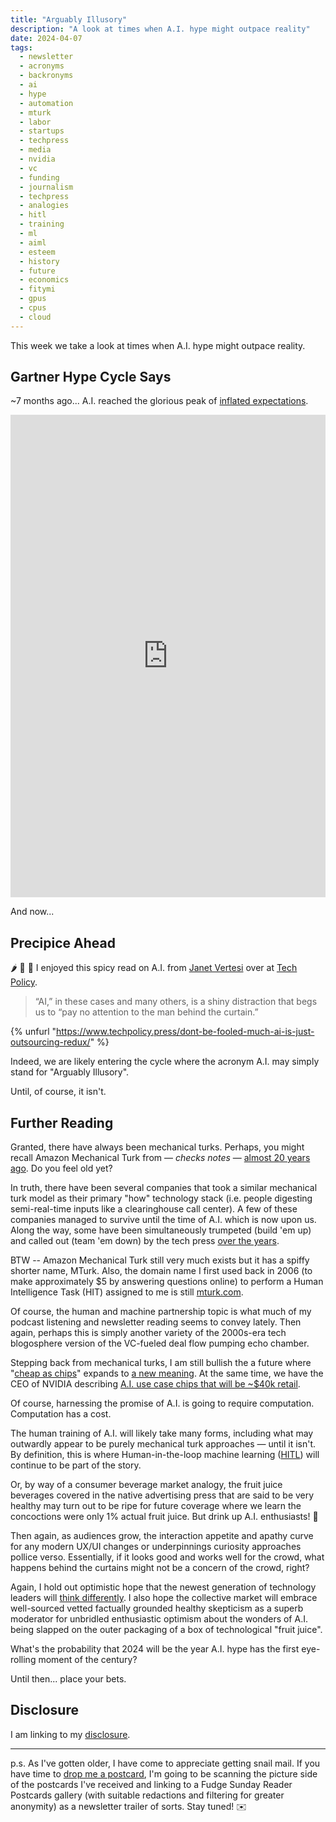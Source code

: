 ```yaml
---
title: "Arguably Illusory"
description: "A look at times when A.I. hype might outpace reality"
date: 2024-04-07
tags: 
  - newsletter
  - acronyms
  - backronyms
  - ai
  - hype
  - automation
  - mturk
  - labor
  - startups
  - techpress
  - media
  - nvidia
  - vc
  - funding
  - journalism
  - techpress
  - analogies
  - hitl
  - training
  - ml
  - aiml
  - esteem
  - history
  - future
  - economics
  - fitymi
  - gpus
  - cpus
  - cloud
---
```


This week we take a look at times when A.I. hype might outpace reality.

## Gartner Hype Cycle Says

~7 months ago... A.I. reached the glorious peak of [inflated expectations](https://www.linkedin.com/feed/update/urn:li:activity:7109565516712665091/).

<iframe src="https://www.linkedin.com/embed/feed/update/urn:li:share:7109565512820350976" height="772" width="504" frameborder="0" allowfullscreen="" title="Embedded post"></iframe>

And now...

## Precipice Ahead

🌶️ 🤖 🤔 I enjoyed this spicy read on A.I. from [Janet Vertesi](https://janet.vertesi.com) over at [Tech Policy](https://www.techpolicy.press).

> “AI,” in these cases and many others, is a shiny distraction that begs us to “pay no attention to the man behind the curtain.”

{% unfurl "https://www.techpolicy.press/dont-be-fooled-much-ai-is-just-outsourcing-redux/" %}

Indeed, we are likely entering the cycle where the acronym A.I. may simply stand for "Arguably Illusory".

Until, of course, it isn't.

## Further Reading

Granted, there have always been mechanical turks. Perhaps, you might recall Amazon Mechanical Turk from — _checks notes_ — [almost 20 years ago](https://en.wikipedia.org/wiki/Amazon_Mechanical_Turk). Do you feel old yet?

In truth, there have been several companies that took a similar mechanical turk model as their primary "how" technology stack (i.e. people digesting semi-real-time inputs like a clearinghouse call center). A few of these companies managed to survive until the time of A.I. which is now upon us. Along the way, some have been simultaneously trumpeted (build 'em up) and called out (team 'em down) by the tech press [over the years](https://www.crunchbase.com/organization/chacha/company_overview/overview_timeline).

BTW -- Amazon Mechanical Turk still very much exists but it has a spiffy shorter name, MTurk. Also, the domain name I first used back in 2006 (to make approximately $5 by answering questions online) to perform a Human Intelligence Task (HIT) assigned to me is still [mturk.com](https://www.mturk.com).

Of course, the human and machine partnership topic is what much of my podcast listening and newsletter reading seems to convey lately. Then again, perhaps this is simply another variety of the 2000s-era tech blogosphere version of the VC-fueled deal flow pumping echo chamber.

Stepping back from mechanical turks, I am still bullish the a future where "[cheap as chips](/archive/fudge-sunday-cheap-as-chips-in-2022/)" expands to [a new meaning](https://web.archive.org/web/20211220025446/https://twitter.com/jaycuthrell/status/1472761084113215498). At the same time, we have the CEO of NVIDIA describing [A.I. use case chips that will be ~$40k retail](https://www.cnbc.com/2024/03/19/nvidias-blackwell-ai-chip-will-cost-more-than-30000-ceo-says.html).

Of course, harnessing the promise of A.I. is going to require computation. Computation has a cost.

The human training of A.I. will likely take many forms, including what may outwardly appear to be purely mechanical turk approaches — until it isn't. By definition, this is where Human-in-the-loop machine learning ([HITL](https://en.wikipedia.org/wiki/Human-in-the-loop)) will continue to be part of the story.

Or, by way of a consumer beverage market analogy, the fruit juice beverages covered in the native advertising press that are said to be very healthy may turn out to be ripe for future coverage where we learn the concoctions were only 1% actual fruit juice. But drink up A.I. enthusiasts! 🤔

Then again, as audiences grow, the interaction appetite and apathy curve for any modern UX/UI changes or underpinnings curiosity approaches pollice verso. Essentially, if it looks good and works well for the crowd, what happens behind the curtains might not be a concern of the crowd, right?

Again, I hold out optimistic hope that the newest generation of technology leaders will [think differently](/archive/). I also hope the collective market will embrace well-sourced vetted factually grounded healthy skepticism as a superb moderator for unbridled enthusiastic optimism about the wonders of A.I. being slapped on the outer packaging of a box of technological "fruit juice".

What's the probability that 2024 will be the year A.I. hype has the first eye-rolling moment of the century?

Until then... place your bets.

## Disclosure

I am linking to my [disclosure](https://jaycuthrell.com/disclosure/).

***

p.s. As I've gotten older, I have come to appreciate getting snail mail. If you have time to [drop me a postcard](https://jaycuthrell.com/contact), I'm going to be scanning the picture side of the postcards I've received and linking to a Fudge Sunday Reader Postcards gallery (with suitable redactions and filtering for greater anonymity) as a newsletter trailer of sorts. Stay tuned! ✉️